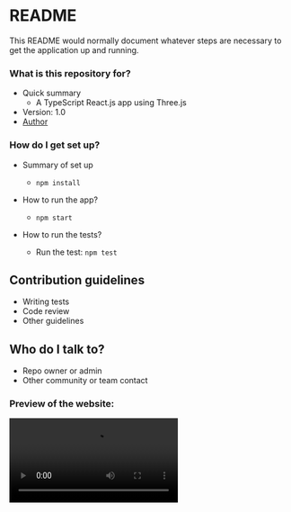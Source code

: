 # README

This README would normally document whatever steps are necessary to get the application up and running.

### What is this repository for?

- Quick summary
  - A TypeScript React.js app using Three.js
- Version: 1.0
- [Author](https://www.linkedin.com/in/felipenavaslederhos)

### How do I get set up?

- Summary of set up

  - `npm install`

- How to run the app?

  - `npm start`

- How to run the tests?
  - Run the test: `npm test`

## Contribution guidelines

- Writing tests
- Code review
- Other guidelines

## Who do I talk to?

- Repo owner or admin
- Other community or team contact

### Preview of the website:

<video controls>
  <source src="Demo.mp4" type="video/mp4">
</video>
